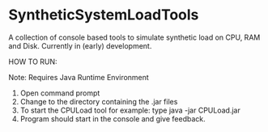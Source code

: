 # SyntheticSystemLoadTools
A collection of console based tools to simulate synthetic load on CPU, RAM and Disk. Currently in (early) development.

HOW TO RUN:

Note: Requires Java Runtime Environment

1. Open command prompt
2. Change to the directory containing the .jar files
3. To start the CPULoad tool for example: type java -jar CPULoad.jar
4. Program should start in the console and give feedback.
